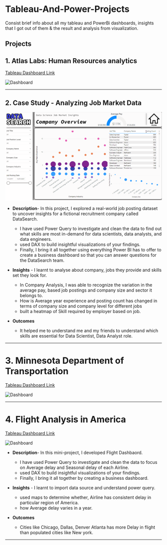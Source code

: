 # Tableau-And-Power-Projects
Consist brief info about all my tableau and PowerBi dashboards, insights that I got out of them &amp; the result and analysis from visualization.

## Projects
## 1. Atlas Labs: Human Resources analytics
[Tableau Dashboard Link](https://public.tableau.com/app/profile/ashlesh2213/viz/AtlasLabsHumanResourcesanalytics/HRDash2)

![Dashboard](https://github.com/Ashleshk/Tableau-And-PowerBI-Projects/blob/main/HR%20Dashboard/Tableau%20View.png)

---

## 2. Case Study - Analyzing Job Market Data

![Dashboard](https://github.com/Ashleshk/Tableau-And-Power-Projects/blob/main/Case-Study-%20Analyzing%20Job%20Market%20Data/resource/Company%20Analysis.PNG)

* **Description**- In this project, I explored a real-world job posting dataset to uncover insights for a fictional recruitment company called DataSearch.
    - I have used Power Query to investigate and clean the data to find out what skills are most in-demand for data scientists, data analysts, and data engineers. 
    - used DAX to build insightful visualizations of your findings. 
    - Finally, I bring it all together using everything Power BI has to offer to create a business dashboard so that you can answer questions for the DataSearch team.

* **Insights** - I learnt to analyse about company, jobs they provide and skills set they look for.
    - In Company Analysis, I was able to recognize the variation in the average pay, based job postings and company size and sector it belongs to.
    -  How is Average year experience and posting count has changed in terms of company size and company level for different jobs
    - built a heatmap of Skill required by employer based on job.

* **Outcomes**
    - It helped me to understand me and my friends to understand which skills are essential for Data Scientist, Data Analyst role.

---
# 3. Minnesota Department of Transportation

[Tableau Dashboard Link](https://public.tableau.com/app/profile/ashlesh2213/viz/MinnesotaDepartmentofTransportationDashboard/Dashboard1)


![Dashboard](https://github.com/Ashleshk/Tableau-And-PowerBI-Projects/blob/main/Minnesota%20Department%20of%20Traffic%20Dashboard/Dashboard.png)


---

# 4. Flight Analysis in America 

[Tableau Dashboard Link](https://public.tableau.com/app/profile/ashlesh2213/viz/FlightDashboard_16778602063420/FlightsinAmerica)


![Dashboard](https://github.com/Ashleshk/Tableau-And-PowerBI-Projects/blob/main/Flight%20Dashboard/Image.PNG)

* **Description**- In this mini-project, I developed Flight Dashbaord.
    - I have used Power Query to investigate and clean the data to focus on Average delay and Seasonal delay of each Airline. 
    - used DAX to build insightful visualizations of your findings. 
    - Finally, I bring it all together by creating a business dashboard.

* **Insights** - I learnt to import data source and understand power query.
    -  used maps to determine whether, Airline has consistent delay in particular region of America.
    - how Average delay varies in a year.

* **Outcomes**
    - Cities like Chicago, Dallas, Denver Atlanta has more Delay in flight than populated cities like New york.

---

